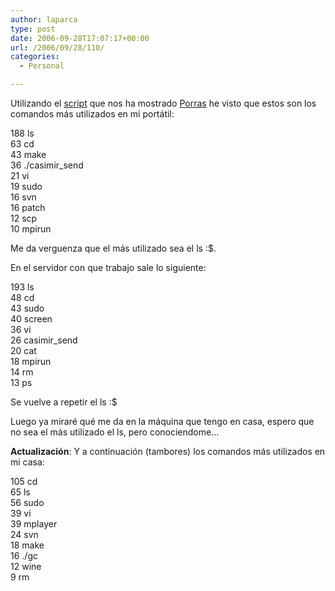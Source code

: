```yaml
---
author: laparca
type: post
date: 2006-09-28T17:07:17+00:00
url: /2006/09/28/110/
categories:
  - Personal

---
```

Utilizando el <a title="Script para comprobar los comandos más utilizados" target="_blank" href="http://www.lacoctelera.com/porras/post/2006/09/28/las-ordenes-mas-usadas">script</a> que nos ha mostrado <a title="Weblog de Porras, compañero del GUL" target="_blank" href="http://www.lacoctelera.com/porras">Porras</a> he visto que estos son los comandos más utilizados en mi portátil:

188 ls  
63 cd  
43 make  
36 ./casimir_send  
21 vi  
19 sudo  
16 svn  
16 patch  
12 scp  
10 mpirun

Me da verguenza que el más utilizado sea el ls :$.

En el servidor con que trabajo sale lo siguiente:

193 ls  
48 cd  
43 sudo  
40 screen  
36 vi  
26 casimir_send  
20 cat  
18 mpirun  
14 rm  
13 ps

Se vuelve a repetir el ls :$

Luego ya miraré qué me da en la máquina que tengo en casa, espero que no sea el más utilizado el ls, pero conociendome&#8230;

**Actualización**: Y a continuación (tambores) los comandos más utilizados en mi casa:

105 cd  
65 ls  
56 sudo  
39 vi  
39 mplayer  
24 svn  
18 make  
16 ./gc  
12 wine  
9 rm